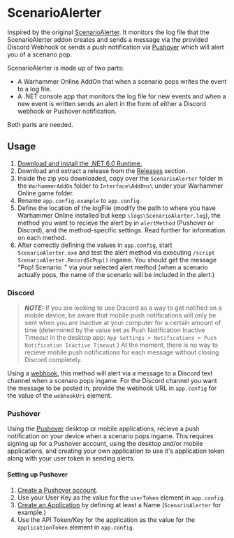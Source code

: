 ﻿# ScenarioAlerter

Inspired by the original [ScenarioAlerter](https://www.returnofreckoning.com/forum/viewtopic.php?f=66&t=20524). It monitors the log file that the ScenarioAlerter addon creates and sends a message via the provided Discord Webhook or sends a push notification via [Pushover](https://pushover.net/) which will alert you of a scenario pop.

ScenarioAlerter is made up of two parts:

* A Warhammer Online AddOn that when a scenario pops writes the event to a log file.
* A .NET console app that monitors the log file for new events and when a new event is written sends an alert in the form of either a Discord webhook or Pushover notification.

Both parts are needed.

## Usage

1. [Download and install the .NET 6.0 Runtime.](https://dotnet.microsoft.com/en-us/download)
1. Download and extract a release from the [Releases](https://github.com/aaearon/ScenarioAlerter/releases) section.
1. Inside the zip you downloaded, copy over the `ScenarioAlerter` folder in the `WarhammerAddOn` folder to `Interface\AddOns\` under your Warhammer Online game folder.
1. Rename `app.config.example` to `app.config`.
1. Define the location of the logFile (modify the path to where you have Warhammer Online installed but keep `\logs\ScenarioAlerter.log`), the method you want to recieve the alert by in `alertMethod` (Pushover or Discord), and the method-specific settings. Read further for information on each method.
1. After correctly defining the values in `app.config`, start `ScenarioAlerter.exe` and test the alert method via executing `/script ScenarioAlerter.RecordScPop()` ingame. You should get the message "Pop! Scenario: " via your selected alert method (when a scenario actually pops, the name of the scenario will be included in the alert.)

### Discord

> **_NOTE:_**  If you are looking to use Discord as a way to get notified on a mobile device, be aware that mobile push notifications will only be sent when you are inactive at your computer for a certain amount of time (determined by the value set as Push Notification Inactive Timeout in the desktop app: `App Settings > Notifications > Push Notification Inactive Timeout`.) At the moment, there is no way to recieve mobile push notifications for each message without closing Discord completely.

Using a [webhook](https://support.discord.com/hc/en-us/articles/228383668-Intro-to-Webhooks), this method will alert via a message to a Discord text channel when a scenaro pops ingame. For the Discord channel you want the message to be posted in, provide the webhook URL in `app.config` for the value of the `webhookUri` element.

### Pushover

Using the [Pushover](https://pushover.net/) desktop or mobile applications, recieve a push notification on your device when a scenario pops ingame. This requires signing up for a Pushover account, using the desktop and/or mobile applications, and creating your own application to use it's application token along with your user token in sending alerts.

#### Setting up Pushover

1. [Create a Pushover account](https://pushover.net/signup).
1. Use your User Key as the value for the `userToken` element in `app.config`.
1. [Create an Application](https://pushover.net/apps/build) by defining at least a Name (`ScenarioAlerter` for example.)
1. Use the API Token/Key for the application as the value for the `applicationToken` element in `app.config`.
